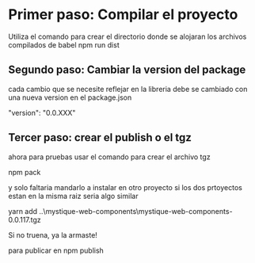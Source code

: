 # Primer paso: Compilar el proyecto
Utiliza el comando para crear el directorio donde se alojaran los archivos compilados de babel
npm run dist

## Segundo paso: Cambiar la version del package
cada cambio que se necesite reflejar en la libreria debe se cambiado con una nueva version en el package.json

"version": "0.0.XXX"

## Tercer paso: crear el publish o el tgz
ahora para pruebas usar el comando para crear el archivo tgz

npm pack

y solo faltaria mandarlo a instalar en otro proyecto si los dos prtoyectos estan en la misma raiz seria algo similar

yarn add ..\mystique-web-components\mystique-web-components-0.0.117.tgz

Si no truena, ya la armaste!

para publicar en npm publish